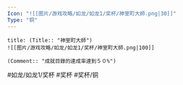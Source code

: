 ```yaml
---
Icon: "![[图片/游戏攻略/如龙/如龙1/奖杯/神室町大師.png|30]]"
Type: "铜"
---
```

```ad-common-bronze-trophy
title: (Title:: "神室町大師")
![[图片/游戏攻略/如龙/如龙1/奖杯/神室町大師.png|100]]

(Comment:: "成就目錄的達成率達到５０%")
```

#如龙/如龙1/奖杯 #奖杯 #奖杯/铜
